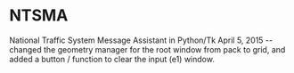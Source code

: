 # NTSMA
National Traffic System Message Assistant in Python/Tk
April 5, 2015 -- changed the geometry manager for the root window from pack to grid, and added a button / function to clear the input (e1) window.

